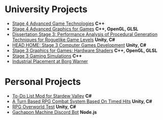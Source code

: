 # University Projects
* [Stage 4 Advanced Game Technologies](/pages/tech.html) __C++__
* [Stage 4 Advanced Graphics for Games](/pages/graphics.html) __C++, OpenGL, GLSL__
* [Dissertation Stage 3: Performance Analysis of Procedural Generation Techniques for Roguelike Game Levels](/pages/stage3diss.html) __Unity, C#__
* [HEAD HOME: Stage 3 Computer Games Development](/pages/gamedev.html) __Unity, C#__
* [Stage 3 Graphics for Games: Hardware Shaders](/pages/shaders.html) __C++, OpenGL, GLSL__
* [Stage 3 Gaming Simulations](/pages/gamesim.html) __C++__
* [Industrial Placement at Borg Warner](/pages/placement.html)

# Personal Projects
* [To-Do List Mod for Stardew Valley](/pages/todolist.html) __C#__
* [A Turn Based RPG Combat System Based On Timed Hits](/pages/timedhits.html) __Unity, C#__
* [RPG Overworld Test](/pages/overworld.html) __Unity, C#__
* [Gachapon Machine Discord Bot](/pages/gachabot.html) __Node.js__
